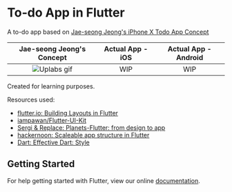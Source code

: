 # To-do App in Flutter

A to-do app based on [Jae-seong Jeong's iPhone X Todo App Concept](https://www.uplabs.com/posts/iphone-x-todo-concept)

Jae-seong Jeong's Concept| Actual App - iOS | Actual App - Android
:---: | :---: | :---:
![Uplabs gif](https://assets.materialup.com/uploads/da09280d-54f6-48dd-ab80-b63d0c00e1d9/preview.gif)| WIP | WIP

Created for learning purposes.

Resources used:
* [flutter.io: Building Layouts in Flutter](https://flutter.io/tutorials/layout/)
* [iampawan/Flutter-UI-Kit](https://github.com/iampawan/Flutter-UI-Kit)
* [Sergi & Replace: Planets-Flutter: from design to app](https://sergiandreplace.com/planets-flutter-from-design-to-app/)
* [hackernoon: Scaleable app structure in Flutter](https://hackernoon.com/scalable-app-structure-in-flutter-dad61a4bc389)
* [Dart: Effective Dart: Style](https://www.dartlang.org/guides/language/effective-dart/style#do-name-import-prefixes-using-lowercase_with_underscores)

## Getting Started

For help getting started with Flutter, view our online
[documentation](https://flutter.io/).
